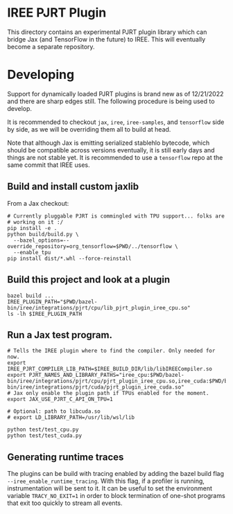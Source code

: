 # IREE PJRT Plugin

This directory contains an experimental PJRT plugin library which can bridge
Jax (and TensorFlow in the future) to IREE. This will eventually become
a separate repository.

# Developing

Support for dynamically loaded PJRT plugins is brand new as of 12/21/2022 and
there are sharp edges still. The following procedure is being used to develop.

It is recommended to checkout `jax`, `iree`, `iree-samples`, and `tensorflow`
side by side, as we will be overriding them all to build at head.

Note that although Jax is emitting serialized stablehlo bytecode, which should
be compatible across versions eventually, it is still early days and things
are not stable yet. It is recommended to use a `tensorflow` repo at the same
commit that IREE uses.

## Build and install custom jaxlib

From a Jax checkout:

```
# Currently pluggable PJRT is commingled with TPU support... folks are
# working on it :/
pip install -e .
python build/build.py \
  --bazel_options=--override_repository=org_tensorflow=$PWD/../tensorflow \
  --enable_tpu
pip install dist/*.whl --force-reinstall
```

## Build this project and look at a plugin

```
bazel build ...
IREE_PLUGIN_PATH="$PWD/bazel-bin/iree/integrations/pjrt/cpu/lib_pjrt_plugin_iree_cpu.so"
ls -lh $IREE_PLUGIN_PATH
```

## Run a Jax test program.

```
# Tells the IREE plugin where to find the compiler. Only needed for now.
export IREE_PJRT_COMPILER_LIB_PATH=$IREE_BUILD_DIR/lib/libIREECompiler.so
export PJRT_NAMES_AND_LIBRARY_PATHS="iree_cpu:$PWD/bazel-bin/iree/integrations/pjrt/cpu/pjrt_plugin_iree_cpu.so,iree_cuda:$PWD/bazel-bin/iree/integrations/pjrt/cuda/pjrt_plugin_iree_cuda.so"
# Jax only enable the plugin path if TPUs enabled for the moment.
export JAX_USE_PJRT_C_API_ON_TPU=1

# Optional: path to libcuda.so
# export LD_LIBRARY_PATH=/usr/lib/wsl/lib

python test/test_cpu.py
python test/test_cuda.py
```

## Generating runtime traces

The plugins can be build with tracing enabled by adding the bazel build flag
`--iree_enable_runtime_tracing`. With this flag, if a profiler is running,
instrumentation will be sent to it. It can be useful to set the environment
variable `TRACY_NO_EXIT=1` in order to block termination of one-shot programs
that exit too quickly to stream all events.
